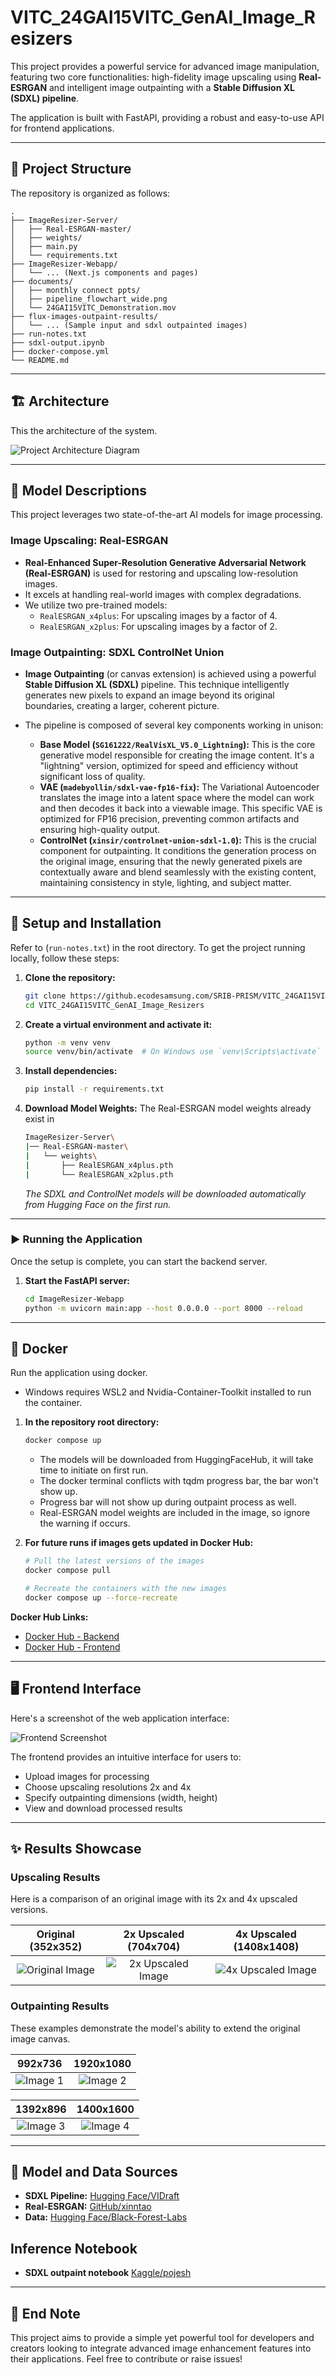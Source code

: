 # VITC_24GAI15VITC_GenAI_Image_Resizers

This project provides a powerful service for advanced image manipulation, featuring two core functionalities: high-fidelity image upscaling using **Real-ESRGAN** and intelligent image outpainting with a **Stable Diffusion XL (SDXL) pipeline**.

The application is built with FastAPI, providing a robust and easy-to-use API for frontend applications.

---

## 📂 Project Structure

The repository is organized as follows:

```
.
├── ImageResizer-Server/
│   ├── Real-ESRGAN-master/
│   ├── weights/
│   ├── main.py
│   └── requirements.txt
├── ImageResizer-Webapp/
│   └── ... (Next.js components and pages)
├── documents/
│   ├── monthly connect ppts/
│   ├── pipeline_flowchart_wide.png
│   └── 24GAI15VITC_Demonstration.mov
├── flux-images-outpaint-results/
│   └── ... (Sample input and sdxl outpainted images)
├── run-notes.txt
├── sdxl-output.ipynb
├── docker-compose.yml
└── README.md
```

---

## 🏗️ Architecture

This the architecture of the system.

![Project Architecture Diagram](documents/pipeline_flowchart_whitebg.png)

---

## 🤖 Model Descriptions

This project leverages two state-of-the-art AI models for image processing.

### Image Upscaling: Real-ESRGAN

* **Real-Enhanced Super-Resolution Generative Adversarial Network (Real-ESRGAN)** is used for restoring and upscaling low-resolution images.
* It excels at handling real-world images with complex degradations.
* We utilize two pre-trained models:
    * `RealESRGAN_x4plus`: For upscaling images by a factor of 4.
    * `RealESRGAN_x2plus`: For upscaling images by a factor of 2.

### Image Outpainting: SDXL ControlNet Union

* **Image Outpainting** (or canvas extension) is achieved using a powerful **Stable Diffusion XL (SDXL)** pipeline. This technique intelligently generates new pixels to expand an image beyond its original boundaries, creating a larger, coherent picture.

* The pipeline is composed of several key components working in unison:
    * **Base Model (`SG161222/RealVisXL_V5.0_Lightning`):** This is the core generative model responsible for creating the image content. It's a "lightning" version, optimized for speed and efficiency without significant loss of quality.
    * **VAE (`madebyollin/sdxl-vae-fp16-fix`):** The Variational Autoencoder translates the image into a latent space where the model can work and then decodes it back into a viewable image. This specific VAE is optimized for FP16 precision, preventing common artifacts and ensuring high-quality output.
    * **ControlNet (`xinsir/controlnet-union-sdxl-1.0`):** This is the crucial component for outpainting. It conditions the generation process on the original image, ensuring that the newly generated pixels are contextually aware and blend seamlessly with the existing content, maintaining consistency in style, lighting, and subject matter.

---

## 🚀 Setup and Installation
Refer to (`run-notes.txt`) in the root directory.
To get the project running locally, follow these steps:

1.  **Clone the repository:**
    ```bash
    git clone https://github.ecodesamsung.com/SRIB-PRISM/VITC_24GAI15VITC_GenAI_Image_Resizers.git
    cd VITC_24GAI15VITC_GenAI_Image_Resizers
    ```

2.  **Create a virtual environment and activate it:**
    ```bash
    python -m venv venv
    source venv/bin/activate  # On Windows use `venv\Scripts\activate`
    ```

3.  **Install dependencies:**
    ```bash
    pip install -r requirements.txt
    ```

4.  **Download Model Weights:**
    The Real-ESRGAN model weights already exist in 
    ```bash
    ImageResizer-Server\
    |── Real-ESRGAN-master\
    |   └── weights\
    |       ├── RealESRGAN_x4plus.pth
    |       └── RealESRGAN_x2plus.pth

    ```

    *The SDXL and ControlNet models will be downloaded automatically from Hugging Face on the first run.*

---

### ▶️ Running the Application

Once the setup is complete, you can start the backend server.

1.  **Start the FastAPI server:**
    ```bash
    cd ImageResizer-Webapp
    python -m uvicorn main:app --host 0.0.0.0 --port 8000 --reload
    ```
---

## 🐳 Docker

Run the application using docker.
* Windows requires WSL2 and Nvidia-Container-Toolkit installed to run the container.

1.  **In the repository root directory:**
    ```bash
    docker compose up
    ```
    * The models will be downloaded from HuggingFaceHub, it will take time to initiate on first run.
    * The docker terminal conflicts with tqdm progress bar, the bar won't show up.
    * Progress bar will not show up during outpaint process as well.
    * Real-ESRGAN model weights are included in the image, so ignore the warning if occurs.

2.  **For future runs if images gets updated in Docker Hub:**
    ```bash
    # Pull the latest versions of the images
    docker compose pull

    # Recreate the containers with the new images
    docker compose up --force-recreate
    ```
**Docker Hub Links:**
* [Docker Hub - Backend](https://hub.docker.com/repository/docker/pojesh/prism_24gai15vitc-backend/general)
* [Docker Hub - Frontend](https://hub.docker.com/repository/docker/pojesh/prism_24gai15vitc-frontend/general)

---

## 🖥️ Frontend Interface

Here's a screenshot of the web application interface:

![Frontend Screenshot](documents/images/prism_frontend_image.png)

The frontend provides an intuitive interface for users to:
- Upload images for processing
- Choose upscaling resolutions 2x and 4x
- Specify outpainting dimensions (width, height)
- View and download processed results

---

## ✨ Results Showcase

### Upscaling Results

Here is a comparison of an original image with its 2x and 4x upscaled versions.

| Original (352x352)                                                                      | 2x Upscaled (704x704)                                                                  | 4x Upscaled (1408x1408)                                                                    |
| :--------------------------------------------------------------------------------------: | :------------------------------------------------------------------------------------: | :----------------------------------------------------------------------------------------: |
| ![Original Image](upscale-results/robotmeditate_352x352.webp) | ![2x Upscaled Image](upscale-results/robotmeditate_704x704.jpg) | ![4x Upscaled Image](upscale-results/robotmeditate_1408x1408.jpg) |

### Outpainting Results

These examples demonstrate the model's ability to extend the original image canvas.

| 992x736 | 1920x1080 |
|:---:|:---:|
| ![Image 1](flux-images-outpaint-results/inputs/robodog_992x736.webp) | ![Image 2](flux-images-outpaint-results/outputs/robodog_op_1920x1080.webp) |


| 1392x896 | 1400x1600 |
|:---:|:---:|
| ![Image 3](flux-images-outpaint-results/inputs/parrot_1392x896.webp) | ![Image 4](flux-images-outpaint-results/outputs/parrot_op_1400x1600.webp) |


---

## 🔗 Model and Data Sources

* **SDXL Pipeline:** [Hugging Face/VIDraft](https://huggingface.co/spaces/VIDraft/ReSize-Image-Outpainting)
* **Real-ESRGAN:** [GitHub/xinntao](https://github.com/xinntao/Real-ESRGAN)
* **Data:** [Hugging Face/Black-Forest-Labs](https://huggingface.co/black-forest-labs/FLUX.1-schnell)

## Inference Notebook
* **SDXL outpaint notebook** [Kaggle/pojesh](https://www.kaggle.com/code/pojesh/sdxl-output)

---

## 📝 End Note

This project aims to provide a simple yet powerful tool for developers and creators looking to integrate advanced image enhancement features into their applications. Feel free to contribute or raise issues!
